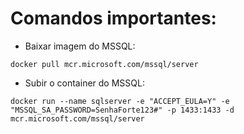 # Comandos importantes:

- Baixar imagem do MSSQL:
```shell
docker pull mcr.microsoft.com/mssql/server
```

- Subir o container do MSSQL:
```shell
docker run --name sqlserver -e "ACCEPT_EULA=Y" -e "MSSQL_SA_PASSWORD=SenhaForte123#" -p 1433:1433 -d mcr.microsoft.com/mssql/server
```
